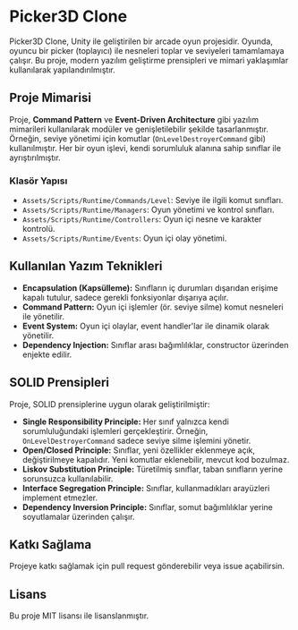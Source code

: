 # Picker3D Clone

Picker3D Clone, Unity ile geliştirilen bir arcade oyun projesidir. Oyunda, oyuncu bir picker (toplayıcı) ile nesneleri toplar ve seviyeleri tamamlamaya çalışır. Bu proje, modern yazılım geliştirme prensipleri ve mimari yaklaşımlar kullanılarak yapılandırılmıştır.

## Proje Mimarisi

Proje, **Command Pattern** ve **Event-Driven Architecture** gibi yazılım mimarileri kullanılarak modüler ve genişletilebilir şekilde tasarlanmıştır. Örneğin, seviye yönetimi için komutlar (`OnLevelDestroyerCommand` gibi) kullanılmıştır. Her bir oyun işlevi, kendi sorumluluk alanına sahip sınıflar ile ayrıştırılmıştır.

### Klasör Yapısı

- `Assets/Scripts/Runtime/Commands/Level`: Seviye ile ilgili komut sınıfları.
- `Assets/Scripts/Runtime/Managers`: Oyun yönetimi ve kontrol sınıfları.
- `Assets/Scripts/Runtime/Controllers`: Oyun içi nesne ve karakter kontrolü.
- `Assets/Scripts/Runtime/Events`: Oyun içi olay yönetimi.

## Kullanılan Yazım Teknikleri

- **Encapsulation (Kapsülleme):** Sınıfların iç durumları dışarıdan erişime kapalı tutulur, sadece gerekli fonksiyonlar dışarıya açılır.
- **Command Pattern:** Oyun içi işlemler (ör. seviye silme) komut nesneleri ile yönetilir.
- **Event System:** Oyun içi olaylar, event handler'lar ile dinamik olarak yönetilir.
- **Dependency Injection:** Sınıflar arası bağımlılıklar, constructor üzerinden enjekte edilir.

## SOLID Prensipleri

Proje, SOLID prensiplerine uygun olarak geliştirilmiştir:

- **Single Responsibility Principle:** Her sınıf yalnızca kendi sorumluluğundaki işlemleri gerçekleştirir. Örneğin, `OnLevelDestroyerCommand` sadece seviye silme işlemini yönetir.
- **Open/Closed Principle:** Sınıflar, yeni özellikler eklenmeye açık, değiştirilmeye kapalıdır. Yeni komutlar eklenebilir, mevcut kod bozulmaz.
- **Liskov Substitution Principle:** Türetilmiş sınıflar, taban sınıfların yerine sorunsuzca kullanılabilir.
- **Interface Segregation Principle:** Sınıflar, kullanmadıkları arayüzleri implement etmezler.
- **Dependency Inversion Principle:** Sınıflar, somut bağımlılıklar yerine soyutlamalar üzerinden çalışır.

## Katkı Sağlama

Projeye katkı sağlamak için pull request gönderebilir veya issue açabilirsin.

## Lisans

Bu proje MIT lisansı ile lisanslanmıştır.
